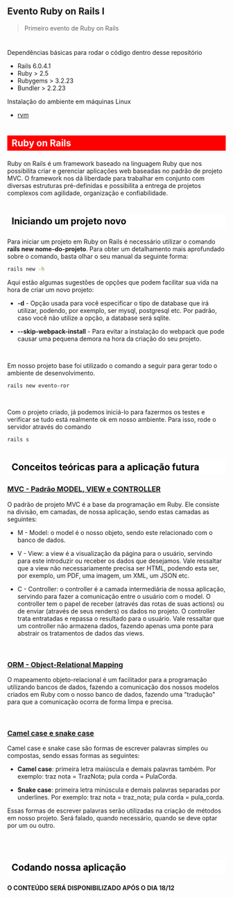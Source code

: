## Evento Ruby on Rails I
> Primeiro evento de Ruby on Rails

#

Dependências básicas para rodar o código dentro desse repositório

* Rails 6.0.4.1
* Ruby > 2.5
* Rubygems > 3.2.23
* Bundler > 2.2.23

Instalação do ambiente em máquinas Linux
* [rvm](http://rvm.io/rvm/install)

#

## <p style="background-color: red; color: white; padding: 5px 10px;">Ruby on Rails</p>

Ruby on Rails é um framework baseado na linguagem Ruby que nos possibilita criar e gerenciar aplicações web baseadas no padrão de projeto MVC. O framework nos dá liberdade para trabalhar em conjunto com diversas estruturas pré-definidas e possibilita a entrega de projetos complexos com agilidade, organização e confiabilidade.

#

## <p style="background-color: white; color: black; padding: 5px 10px;">Iniciando um projeto novo</p>

Para iniciar um projeto em Ruby on Rails é necessário utilizar o comando **rails new nome-do-projeto**. Para obter um detalhamento mais aprofundado sobre o comando, basta olhar o seu manual da seguinte forma:

```bash
rails new -h
```

Aqui estão algumas sugestões de opções que podem facilitar sua vida na hora de criar um novo projeto:

* **-d** - Opção usada para você especificar o tipo de database que irá utilizar, podendo, por exemplo, ser mysql, postgresql etc. Por padrão, caso você não utilize a opção, a database será sqlite.

* **--skip-webpack-install** - Para evitar a instalação do webpack que pode causar uma pequena demora na hora da criação do seu projeto.

<br>

Em nosso projeto base foi utilizado o comando a seguir para gerar todo o ambiente de desenvolvimento.

```
rails new evento-ror
```

<br>

Com o projeto criado, já podemos iniciá-lo para fazermos os testes e verificar se tudo está realmente ok em nosso ambiente. Para isso, rode o servidor através do comando

```
rails s
```

#

## <p style="background-color: white; color: black; padding: 5px 10px;">Conceitos teóricas para a aplicação futura</p>

### <u>MVC - Padrão MODEL, VIEW e CONTROLLER</u>
O padrão de projeto MVC é a base da programação em Ruby. Ele consiste na divisão, em camadas, de nossa aplicação, sendo estas camadas as seguintes:

* M - Model: o model é o nosso objeto, sendo este relacionado com o banco de dados.

* V - View: a view é a visualização da página para o usuário, servindo para este introduzir ou receber os dados que desejamos. Vale ressaltar que a view não necessariamente precisa ser HTML, podendo esta ser, por exemplo, um PDF, uma imagem, um XML, um JSON etc.

* C - Controller: o controller é a camada intermediária de nossa aplicação, servindo para fazer a comunicação entre o usuário com o model. O controller tem o papel de receber (através das rotas de suas actions) ou de enviar (através de seus renders) os dados no projeto. O controller trata entratadas e repassa o resultado para o usuário. Vale ressaltar que um controller não armazena dados, fazendo apenas uma ponte para abstrair os tratamentos de dados das views.

<br>

### <u>ORM - Object-Relational Mapping</u>
O mapeamento objeto-relacional é um facilitador para a programação utilizando bancos de dados, fazendo a comunicação dos nossos modelos criados em Ruby com o nosso banco de dados, fazendo uma "tradução" para que a comunicação ocorra de forma limpa e precisa.

<br>

### <u>Camel case e snake case</u>
Camel case e snake case são formas de escrever palavras simples ou compostas, sendo essas formas as seguintes:

* **Camel case**: primeira letra maiúscula e demais palavras também. Por exemplo: traz nota = TrazNota; pula corda = PulaCorda.

* **Snake case**: primeira letra minúscula e demais palavras separadas por underlines. Por exemplo: traz nota = traz_nota; pula corda = pula_corda.

Essas formas de escrever palavras serão utilizadas na criação de métodos em nosso projeto. Será falado, quando necessário, quando se deve optar por um ou outro.

<br>

#

## <p style="background-color: white; color: black; padding: 5px 10px;">Codando nossa aplicação</p>

**O CONTEÚDO SERÁ DISPONIBILIZADO APÓS O DIA 18/12**
